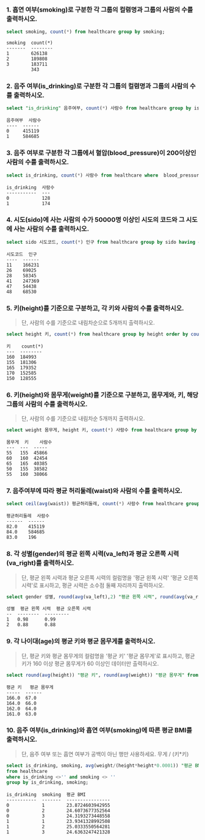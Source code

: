 ###  1. 흡연 여부(smoking)로 구분한 각 그룹의 컬렴명과 그룹의 사람의 수를 출력하시오.

```sql 
select smoking, count(*) from healthcare group by smoking;
```

```
smoking  count(*)
-------  --------
1        626138
2        189808
3        183711
         343
```
 
###  2. 음주 여부(is_drinking)로 구분한 각 그룹의 컬렴명과 그룹의 사람의 수를 출력하시오.

```sql 
select "is_drinking" 음주여부, count(*) 사람수 from healthcare group by is_drinking having 음주여부 <>'';
```
```
음주여부  사람수
----  ------
0     415119
1     584685
```
 
### 3. 음주 여부로 구분한 각 그룹에서 혈압(blood_pressure)이 200이상인 사람의 수를 출력하시오.

```sql
select is_drinking, count(*) 사람수 from healthcare where  blood_pressure >= 200 and blood_pressure !='' group by is_drinking;
```
```
is_drinking  사람수
-----------  ---
0            128
1            174

```

### 4. 시도(sido)에 사는 사람의 수가 50000명 이상인 시도의 코드와 그 시도에 사는 사람의 수를 출력하시오.

```sql
select sido 시도코드, count(*) 인구 from healthcare group by sido having count(*) >= 50000;
```
```
시도코드  인구
----  ------
11    166231
26    69025
28    58345
41    247369
47    54438
48    68530
```
### 5. 키(height)를 기준으로 구분하고, 각 키와 사람의 수를 출력하시오.

> 단, 사람의 수를 기준으로 내림차순으로 5개까지 출력하시오.

```sql
select height 키, count(*) from healthcare group by height order by count(*) DESC limit 5;
```
```
키    count(*)
---  --------
160  184993
155  181306
165  179352
170  152585
150  128555
```


### 6. 키(height)와 몸무게(weight)를 기준으로 구분하고, 몸무게와, 키, 해당 그룹의 사람의 수를 출력하시오. 

> 단, 사람의 수를 기준으로 내림차순 5개까지 출력하시오.

```sql
select weight 몸무게, height 키, count(*) 사람수 from healthcare group by 몸무게, 키 order by count(*) DESC limit 5;

```
```
몸무게  키    사람수
---  ---  -----
55   155  45866
60   160  42454
65   165  40385
50   155  38582
55   160  38066
```

### 7. 음주여부에 따라 평균 허리둘레(waist)와 사람의 수를 출력하시오.

```sql 
select ceil(avg(waist)) 평균허리둘레, count(*) 사람수 from healthcare group by is_drinking;
``` 
```
평균허리둘레  사람수
------  ------
82.0    415119
84.0    584685
83.0    196
```

### 8. 각 성별(gender)의 평균 왼쪽 시력(va_left)과 평균 오른쪽 시력(va_right)를 출력하시오.

> 단, 평균 왼쪽 시력과 평균 오른쪽 시력의 컬럼명을 '평균 왼쪽 시력' '평균 오른쪽 시력'로 표시하고, 평균 시력은 소수점 둘째 자리까지 출력하시오.

```sql
select gender 성별, round(avg(va_left),2) "평균 왼쪽 시력", round(avg(va_right),2) "평균 오른쪽 시력" from healthcare group by gender;
```
```
성별  평균 왼쪽 시력  평균 오른쪽 시력
--  --------  ---------
1   0.98      0.99
2   0.88      0.88
```

### 9. 각 나이대(age)의 평균 키와 평균 몸무게를 출력하시오.

> 단, 평균 키와 평균 몸무게의 컬럼명을 '평균 키' '평균 몸무게'로 표시하고, 평균키가 160 이상 평균 몸무게가 60 이상인 데이터만 출력하시오.

```sql
select round(avg(height)) "평균 키", round(avg(weight)) "평균 몸무게" from healthcare group by age having avg(height) >= 160 and avg(weight) >= 60;
```
```
평균 키   평균 몸무게
-----  ------
166.0  67.0
164.0  66.0
162.0  64.0
161.0  63.0
```

### 10. 음주 여부(is_drinking)와 흡연 여부(smoking)에 따른 평균 BMI를 출력하시오.

> 단, 음주 여부 또는 흡연 여부가 공백이 아닌 행만 사용하세요. 무게 / (키*키)

```sql
select is_drinking, smoking, avg(weight/(height*height*0.0001)) "평균 BMI" 
from healthcare 
where is_drinking <>'' and smoking <> '' 
group by is_drinking, smoking;
```

```
is_drinking  smoking  평균 BMI
-----------  -------  ----------------
0            1        23.8724603942955
0            2        24.6073677352564
0            3        24.3193273448558
1            1        23.9341328992508
1            2        25.0333550564281
1            3        24.6363247421328
```